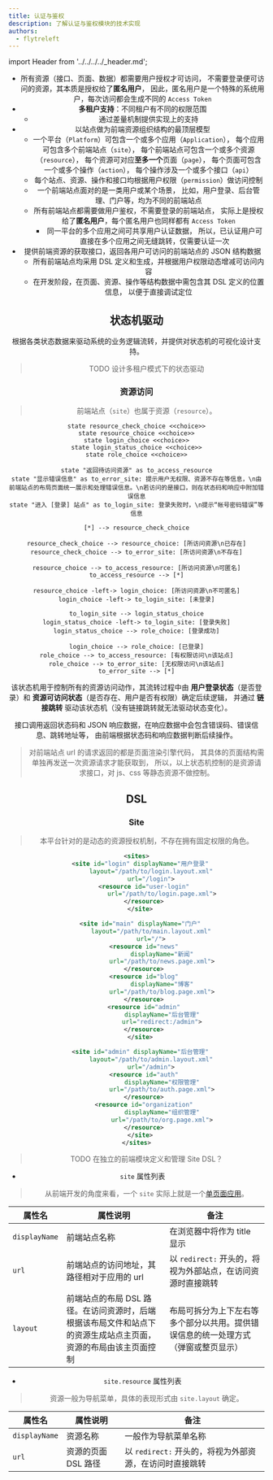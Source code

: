 ```yaml
---
title: 认证与鉴权
description: 了解认证与鉴权模块的技术实现
authors:
  - flytreleft
---
```


import Header from '../../../../\_header.md';

<Header />

- 所有资源（接口、页面、数据）都需要用户授权才可访问，
  不需要登录便可访问的资源，其本质是授权给了**匿名用户**，
  因此，匿名用户是一个特殊的系统用户，每次访问都会生成不同的
  `Access Token`
- **多租户支持**：不同租户有不同的权限范围
  - 通过差量机制提供实现上的支持
- 以站点做为前端资源组织结构的最顶层模型
  - 一个平台（`Platform`）可包含一个或多个应用（`Application`），
    每个应用可包含多个前端站点（`site`），
    每个前端站点可包含一个或多个资源（`resource`），
    每个资源可对应**至多一个**页面（`page`），
    每个页面可包含一个或多个操作（`action`），
    每个操作涉及一个或多个接口（`api`）
  - 每个站点、资源、操作和接口均根据用户权限（`permission`）做访问控制
  - 一个前端站点面对的是一类用户或某个场景，
    比如，用户登录、后台管理、门户等，均为不同的前端站点
  - 所有前端站点都需要做用户鉴权，不需要登录的前端站点，
    实际上是授权给了**匿名用户**，每个匿名用户也同样都有
    `Access Token`
    - 同一平台的多个应用之间可共享用户认证数据，
      所以，已认证用户可直接在多个应用之间无缝跳转，仅需要认证一次
- 提供前端资源的获取接口，返回各用户可访问的前端站点的 JSON 结构数据
  - 所有前端站点均采用 DSL 定义和生成，并根据用户权限动态增减可访问内容
  - 在开发阶段，在页面、资源、操作等结构数据中需包含其 DSL 定义的位置信息，
    以便于直接调试定位

## 状态机驱动

根据各类状态数据来驱动系统的业务逻辑流转，并提供对状态机的可视化设计支持。

> TODO 设计多租户模式下的状态驱动

<!-- https://plantuml.com/state-diagram -->

### 资源访问

> 前端站点（`site`）也属于资源（`resource`）。

```plantuml
state resource_check_choice <<choice>>
state resource_choice <<choice>>
state login_choice <<choice>>
state login_status_choice <<choice>>
state role_choice <<choice>>

state "返回待访问资源" as to_access_resource
state "显示错误信息" as to_error_site: 提示用户无权限、资源不存在等信息，\n由前端站点的布局页面统一展示和处理错误信息。\n若访问的是接口，则在状态码和响应中附加错误信息
state "进入 [登录] 站点" as to_login_site: 登录失败时，\n提示“帐号密码错误”等信息

[*] --> resource_check_choice

resource_check_choice --> resource_choice: [所访问资源\n已存在]
resource_check_choice --> to_error_site: [所访问资源\n不存在]

resource_choice --> to_access_resource: [所访问资源\n可匿名]
to_access_resource --> [*]

resource_choice -left-> login_choice: [所访问资源\n不可匿名]
login_choice -left-> to_login_site: [未登录]

to_login_site --> login_status_choice
login_status_choice -left-> to_login_site: [登录失败]
login_status_choice --> role_choice: [登录成功]

login_choice --> role_choice: [已登录]
role_choice --> to_access_resource: [有权限访问\n该站点]
role_choice --> to_error_site: [无权限访问\n该站点]
to_error_site --> [*]
```

该状态机用于控制所有的资源访问动作，其流转过程中由 **用户登录状态**（是否登录）和
**资源可访问状态**（是否存在、用户是否有权限）确定后续逻辑，
并通过 **链接跳转** 驱动该状态机（没有链接跳转就无法驱动状态变化）。

接口调用返回状态码和 JSON 响应数据，在响应数据中会包含错误码、错误信息、跳转地址等，
由前端根据状态码和响应数据判断后续操作。

> 对前端站点 url 的请求返回的都是页面渲染引擎代码，
> 其具体的页面结构需单独再发送一次资源请求才能获取到，
> 所以，以上状态机控制的是资源请求接口，对 js、css 等静态资源不做控制。

## DSL

### Site

> 本平台针对的是动态的资源授权机制，不存在拥有固定权限的角色。

```xml
<sites>
  <site id="login" displayName="用户登录"
        layout="/path/to/login.layout.xml"
        url="/login">
    <resource id="user-login"
              url="/path/to/login.page.xml">
    </resource>
  </site>

  <site id="main" displayName="门户"
        layout="/path/to/main.layout.xml"
        url="/">
    <resource id="news"
              displayName="新闻"
              url="/path/to/news.page.xml">
    </resource>
    <resource id="blog"
              displayName="博客"
              url="/path/to/blog.page.xml">
    </resource>
    <resource id="admin"
              displayName="后台管理"
              url="redirect:/admin">
    </resource>
  </site>

  <site id="admin" displayName="后台管理"
        layout="/path/to/admin.layout.xml"
        url="/admin">
    <resource id="auth"
              displayName="权限管理"
              url="/path/to/auth.page.xml">
    </resource>
    <resource id="organization"
              displayName="组织管理"
              url="/path/to/org.page.xml">
    </resource>
  </site>
</sites>
```

> TODO 在独立的前端模块定义和管理 Site DSL？

- `site` 属性列表

> 从前端开发的角度来看，一个 `site`
> 实际上就是一个[单页面应用](https://blog.51cto.com/hefeng6500/3105475)。

| 属性名 | 属性说明 | 备注 |
| ---- | ------ | ---- |
| `displayName` | 前端站点名称 | 在浏览器中将作为 title 显示 |
| `url` | 前端站点的访问地址，其路径相对于应用的 url | 以 `redirect:` 开头的，将视为外部站点，在访问资源时直接跳转 |
| `layout` | 前端站点的布局 DSL 路径。在访问资源时，后端根据该布局文件和站点下的资源生成站点主页面，资源的布局由该主页面控制 | 布局可拆分为上下左右等多个部分以共用。提供错误信息的统一处理方式（弹窗或整页显示） |

- `site.resource` 属性列表

> 资源一般为导航菜单，具体的表现形式由 `site.layout` 确定。

| 属性名 | 属性说明 | 备注 |
| ---- | ------- | --- |
| `displayName` | 资源名称 | 一般作为导航菜单名称 |
| `url` | 资源的页面 DSL 路径 | 以 `redirect:` 开头的，将视为外部资源，在访问时直接跳转 |
